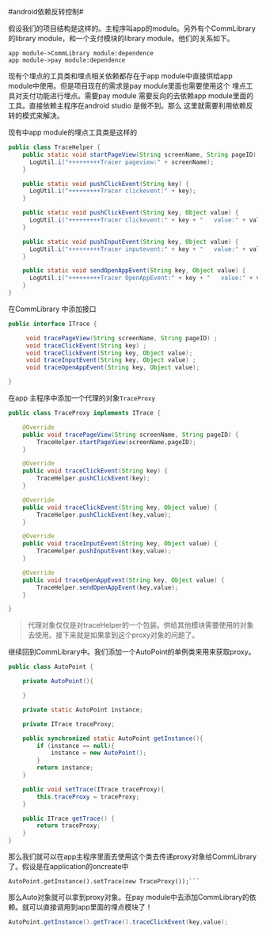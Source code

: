 #android依赖反转控制#

假设我们的项目结构是这样的。主程序叫app的module。另外有个CommLibrary的library module，和一个支付模块的library module。他们的关系如下。

```sequence
app module->CommLibrary module:dependence
app module->pay module:dependence
```
现有个埋点的工具类和埋点相关依赖都存在于app module中直接供给app module中使用。但是项目现在的需求是pay module里面也需要使用这个
埋点工具对支付功能进行埋点。需要pay module 需要反向的去依赖app module里面的工具。直接依赖主程序在android studio 是做不到。那么
这里就需要利用依赖反转的模式来解决。

现有中app module的埋点工具类是这样的
```java
public class TraceHelper {
    public static void startPageView(String screenName, String pageID) {
      LogUtil.i("+++++++++Tracer pageview:" + screenName);
    }

    public static void pushClickEvent(String key) {
      LogUtil.i("+++++++++Tracer clickevent:" + key);
    }

    public static void pushClickEvent(String key, Object value) {
      LogUtil.i("+++++++++Tracer clickevent:" + key + "   value:" + value);
    }

    public static void pushInputEvent(String key, Object value) {
      LogUtil.i("+++++++++Tracer inputevent:" + key + "   value:" + value);
    }

    public static void sendOpenAppEvent(String key, Object value) {
      LogUtil.i("+++++++++Tracer OpenAppEvent:" + key + "   value:" + value);
    }
}
```
在CommLibrary 中添加接口
```java
public interface ITrace {

     void tracePageView(String screenName, String pageID) ;
     void traceClickEvent(String key) ;
     void traceClickEvent(String key, Object value);
     void traceInputEvent(String key, Object value) ;
     void traceOpenAppEvent(String key, Object value);

}
```
在app 主程序中添加一个代理的对象```TraceProxy```
```java
public class TraceProxy implements ITrace {

    @Override
    public void tracePageView(String screenName, String pageID) {
        TraceHelper.startPageView(screenName,pageID);
    }

    @Override
    public void traceClickEvent(String key) {
        TraceHelper.pushClickEvent(key);
    }

    @Override
    public void traceClickEvent(String key, Object value) {
        TraceHelper.pushClickEvent(key,value);
    }

    @Override
    public void traceInputEvent(String key, Object value) {
        TraceHelper.pushInputEvent(key,value);
    }

    @Override
    public void traceOpenAppEvent(String key, Object value) {
        TraceHelper.sendOpenAppEvent(key,value);
    }

}
```
> 代理对象仅仅是对traceHelper的一个包装。供给其他模块需要使用的对象去使用。接下来就是如果拿到这个proxy对象的问题了。

继续回到CommLibrary中。我们添加一个AutoPoint的单例类来用来获取proxy。
```java
public class AutoPoint {

    private AutoPoint(){

    }

    private static AutoPoint instance;

    private ITrace traceProxy;

    public synchronized static AutoPoint getInstance(){
        if (instance == null){
            instance = new AutoPoint();
        }
        return instance;
    }

    public void setTrace(ITrace traceProxy){
        this.traceProxy = traceProxy;
    }

    public ITrace getTrace() {
        return traceProxy;
    }
}
```
那么我们就可以在app主程序里面去使用这个类去传递proxy对象给CommLibrary了。假设是在application的oncreate中
```
AutoPoint.getInstance().setTrace(new TraceProxy());```
```

那么Auto对象就可以拿到proxy对象。在pay module中去添加CommLibrary的依赖。就可以直接调用到app里面的埋点模块了！
```java
AutoPoint.getInstance().getTrace().traceClickEvent(key,value);
```




